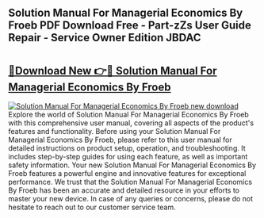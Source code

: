 ## Solution Manual For Managerial Economics By Froeb PDF Download Free - Part-zZs User Guide Repair - Service Owner Edition JBDAC

# <h2><a href="http://bc60429.oget.top/?id=Solution+Manual+For+Managerial+Economics+By+Froeb">🔗Download New 👉🔴 Solution Manual For Managerial Economics By Froeb</a></h2>

[![Solution Manual For Managerial Economics By Froeb new download](https://i.imgur.com/5g1atiW.png)](http://bc60429.oget.top/?id=Solution+Manual+For+Managerial+Economics+By+Froeb)
Explore the world of Solution Manual For Managerial Economics By Froeb with this comprehensive user manual, covering all aspects of the product's features and functionality. Before using your Solution Manual For Managerial Economics By Froeb, please refer to this user manual for detailed instructions on product setup, operation, and troubleshooting. It includes step-by-step guides for using each feature, as well as important safety information. Your new Solution Manual For Managerial Economics By Froeb features a powerful engine and innovative features for exceptional performance. We trust that the Solution Manual For Managerial Economics By Froeb has been an accurate and detailed resource in your efforts to master your new device. In case of any queries or concerns, please do not hesitate to reach out to our customer service team.
